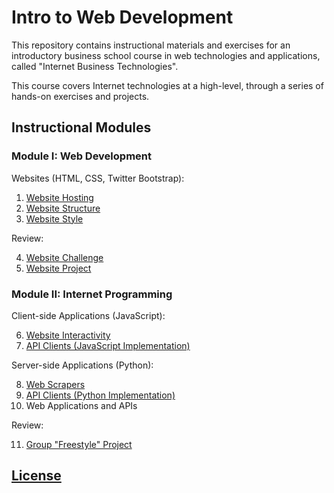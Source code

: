 # Intro to Web Development

This repository contains instructional materials and exercises for an introductory business school course in web technologies and applications, called "Internet Business Technologies".

This course covers Internet technologies at a high-level, through a series of hands-on exercises and projects.

## Instructional Modules

### Module I: Web Development

Websites (HTML, CSS, Twitter Bootstrap):

  1. [Website Hosting](/exercises/website-hosting/exercise.md)
  2. [Website Structure](/exercises/website-structure/exercise.md)
  3. [Website Style](/exercises/website-style/exercise.md)

Review:

  4. [Website Challenge](/exercises/website-challenge/exercise.md)
  5. [Website Project](/projects/personal-website/project.md)

### Module II: Internet Programming

Client-side Applications (JavaScript):

  6. [Website Interactivity](/exercises/website-interactivity/exercise.md)
  7. [API Clients (JavaScript Implementation)](/exercises/api-client/exercise.md)

Server-side Applications (Python):

  8. [Web Scrapers](/exercises/web-scraper/exercise.md)
  9. [API Clients (Python Implementation)](/exercises/api-client-py/exercise.md)
  10. Web Applications and APIs

Review:

  11.  [Group "Freestyle" Project](/projects/freestyle/project.md)

## [License](/LICENSE)
